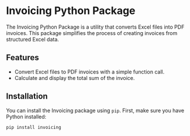 # Invoicing Python Package

The Invoicing Python Package is a utility that converts Excel files into PDF invoices. 
This package simplifies the process of creating invoices from structured Excel data.

## Features

- Convert Excel files to PDF invoices with a simple function call.
- Calculate and display the total sum of the invoice.

## Installation

You can install the Invoicing package using `pip`. First, make sure you have Python installed:

```shell
pip install invoicing
